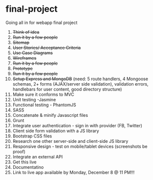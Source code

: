 final-project
=============

Going all in for webapp final project

1. ~~Think of idea~~
2. ~~Run it by a few people~~
3. ~~Sitemap~~
4. ~~User Stories/ Acceptance Criteria~~
5. ~~Use Case Diagrams~~
6. ~~Wireframes~~
5. ~~Run it by a few people~~
6. ~~Prototype~~
7. ~~Run it by a few people~~
8. ~~Setup Express and MongoDB~~ (need: 5 route handlers, 4 Mongoose schemas, 2+ forms (AJAX/server side validation), validation errors, handlebars for user content, good directory structure)
9. Make sure it conforms to MVC
10. Unit testing -Jasmine
11. Functional testing - PhantomJS
13. SASS
14. Concatenate & minify Javascript files
15. Grunt
17. Integrate user authentication - sign in with provider (FB, Twitter)
18. Client side form validation with a JS library
19. Bootstrap CSS files
19. Research one other server-side and client-side JS library
20. Responsive design - test on mobile/tablet devices (screenshots be proof)
21. Integrate an external API
23. Get this live
24. Documentatino
25. Link to live app available by Monday, December 8 @ 11 PM!!!
